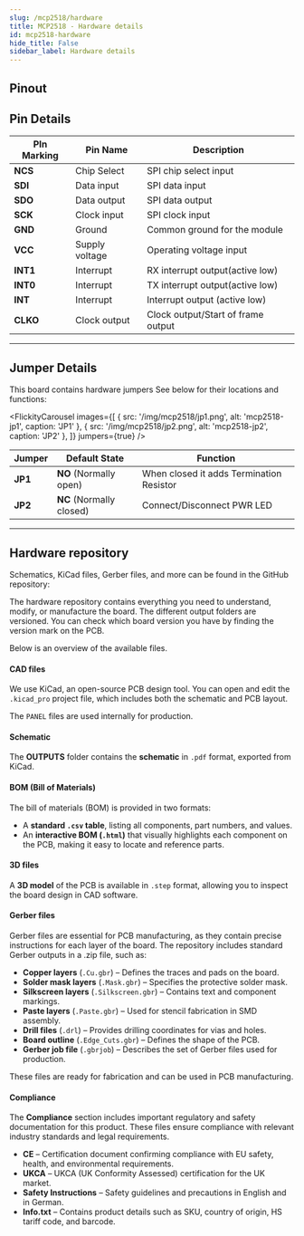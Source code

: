 ```yaml
---
slug: /mcp2518/hardware 
title: MCP2518 - Hardware details
id: mcp2518-hardware 
hide_title: False
sidebar_label: Hardware details
---
```


## Pinout

<CenteredImage src="/img/mcp2518/pinout.png" alt="LIN Transceiver NCV7329 Breakout pinout diagram" caption="LIN Transceiver NCV7329 Breakout pinout diagram"/>

## Pin Details

| PIn Marking 	| Pin Name 	| Description 	|
|---	|---	|---	|
| **NCS** 	| Chip Select 	| SPI chip select input 	|
| **SDI** 	| Data input 	| SPI data input 	|
| **SDO** 	| Data output 	| SPI data output 	|
| **SCK** 	| Clock input 	| SPI clock input 	|
| **GND** 	| Ground 	| Common ground for the module 	|
| **VCC**  	| Supply voltage 	| Operating voltage input 	|
| **INT1** 	| Interrupt 	| RX interrupt output(active low) 	|
| **INT0** 	| Interrupt 	| TX interrupt output(active low) 	|
| **INT** 	| Interrupt 	| Interrupt output (active low) 	|
| **CLKO** 	| Clock output 	| Clock output/Start of frame output 	|

---

## Jumper Details

This board contains hardware jumpers See below for their locations and functions:

<FlickityCarousel
  images={[
    { src: '/img/mcp2518/jp1.png', alt: 'mcp2518-jp1', caption: 'JP1' },
    { src: '/img/mcp2518/jp2.png', alt: 'mcp2518-jp2', caption: 'JP2' },
  ]}
  jumpers={true}
/>

| Jumper 	| Default State 	| Function 	|
|---	|---	|---	|
| **JP1** 	| **NO** (Normally open) 	| When closed it adds Termination Resistor 	|
| **JP2** 	| **NC** (Normally closed) 	| Connect/Disconnect PWR LED 	|

---

## Hardware repository

Schematics, KiCad files, Gerber files, and more can be found in the GitHub repository:

<QuickLink 
  title="CAN Transceiver MCP2518 board Hardware Design" 
  description="Hardware design, BOM, gerbers and 3D files for CAN-Transceiver-MCP2518-board designed by Soldered Electronics."
  url="https://github.com/SolderedElectronics/CAN-Transceiver-MCP2518-board-hardware-design" 
/> 

The hardware repository contains everything you need to understand, modify, or manufacture the board. The different output folders are versioned. You can check which board version you have by finding the version mark on the PCB.

Below is an overview of the available files.

#### CAD files

We use KiCad, an open-source PCB design tool. You can open and edit the `.kicad_pro` project file, which includes both the schematic and PCB layout.

The `PANEL` files are used internally for production.

#### Schematic

The **OUTPUTS** folder contains the **schematic** in `.pdf` format, exported from KiCad.

#### BOM (Bill of Materials)

The bill of materials (BOM) is provided in two formats:  

- A **standard `.csv` table**, listing all components, part numbers, and values.  
- An **interactive BOM (`.html`)** that visually highlights each component on the PCB, making it easy to locate and reference parts.  

#### 3D files

A **3D model** of the PCB is available in `.step` format, allowing you to inspect the board design in CAD software.

#### Gerber files 

Gerber files are essential for PCB manufacturing, as they contain precise instructions for each layer of the board. The repository includes standard Gerber outputs in a .zip file, such as:  

- **Copper layers** (`.Cu.gbr`) – Defines the traces and pads on the board.  
- **Solder mask layers** (`.Mask.gbr`) – Specifies the protective solder mask.  
- **Silkscreen layers** (`.Silkscreen.gbr`) – Contains text and component markings.  
- **Paste layers** (`.Paste.gbr`) – Used for stencil fabrication in SMD assembly.  
- **Drill files** (`.drl`) – Provides drilling coordinates for vias and holes.  
- **Board outline** (`.Edge_Cuts.gbr`) – Defines the shape of the PCB.  
- **Gerber job file** (`.gbrjob`) – Describes the set of Gerber files used for production.  

These files are ready for fabrication and can be used in PCB manufacturing.

#### Compliance

The **Compliance** section includes important regulatory and safety documentation for this product. These files ensure compliance with relevant industry standards and legal requirements.

- **CE** – Certification document confirming compliance with EU safety, health, and environmental requirements.  
- **UKCA** – UKCA (UK Conformity Assessed) certification for the UK market.  
- **Safety Instructions** – Safety guidelines and precautions in English and in German.  
- **Info.txt** – Contains product details such as SKU, country of origin, HS tariff code, and barcode.